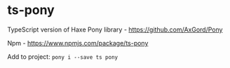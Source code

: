 # ts-pony

TypeScript version of Haxe Pony library - https://github.com/AxGord/Pony

Npm - https://www.npmjs.com/package/ts-pony

Add to project: ```pony i --save ts pony```
